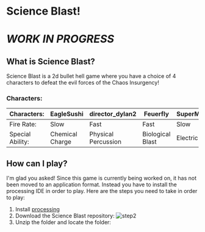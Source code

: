 # Science Blast!

# ***WORK IN PROGRESS***

## What is Science Blast?

Science Blast is a 2d bullet hell game where you have a choice of 4 characters to defeat the evil forces of the Chaos Insurgency!

### Characters: 

| Characters:      |EagleSushi |director_dylan2|Feuerfly|SuperMartian2145|
| ----------- | ----------- | ----------- | ----------- | ----------- |
| Fire Rate:      |Slow |Fast|Fast|Slow|
| Special Ability:   |Chemical Charge |Physical Percussion |Biological Blast |Electric Explosion |

## How can I play? 

I'm glad you asked! Since this game is currently being worked on, it has not been moved to an application format. Instead you have to install the processing IDE in order to play. Here are the steps you need to take in order to play: 


1. Install [processing](https://processing.org/) 
2. Download the Science Blast repository: ![step2](https://user-images.githubusercontent.com/61121771/147516511-9c2a8380-10a8-4e90-95fc-f3ec3602c8b7.PNG)
3. Unzip the folder and locate the folder: 

